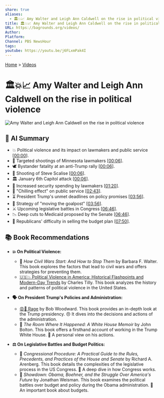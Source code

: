 ```yaml
---
share: true
aliases:
  - 🏛️💥📈 Amy Walter and Leigh Ann Caldwell on the rise in political violence
title: 🏛️💥📈 Amy Walter and Leigh Ann Caldwell on the rise in political violence
URL: https://bagrounds.org/videos/
Author: 
Platform: 
Channel: PBS NewsHour
tags: 
youtube: https://youtu.be/j6FLxmPak4I
---
```

[Home](../index.md) > [Videos](./index.md)  
# 🏛️💥📈 Amy Walter and Leigh Ann Caldwell on the rise in political violence  
![Amy Walter and Leigh Ann Caldwell on the rise in political violence](https://youtu.be/j6FLxmPak4I)  
  
## 🤖 AI Summary  
* 💥 Political violence and its impact on lawmakers and public service \[[00:00](http://www.youtube.com/watch?v=j6FLxmPak4I&t=0)\].  
* 🔫 Targeted shootings of Minnesota lawmakers \[[00:06](http://www.youtube.com/watch?v=j6FLxmPak4I&t=6)\].  
* 🕊️ Bystander fatality at an anti-Trump rally \[[00:06](http://www.youtube.com/watch?v=j6FLxmPak4I&t=6)\].  
* 🤕 Shooting of Steve Scalise \[[00:06](http://www.youtube.com/watch?v=j6FLxmPak4I&t=6)\].  
* 🏛️ January 6th Capitol attack \[[00:06](http://www.youtube.com/watch?v=j6FLxmPak4I&t=6)\].  
* 👮 Increased security spending by lawmakers \[[01:20](http://www.youtube.com/watch?v=j6FLxmPak4I&t=80)\].  
* 🥶 "Chilling effect" on public service \[[02:43](http://www.youtube.com/watch?v=j6FLxmPak4I&t=163)\].  
* ⏳ President Trump's unmet deadlines on policy promises \[[03:56](http://www.youtube.com/watch?v=j6FLxmPak4I&t=236)\].  
* 🥅 Strategy of "moving the goalpost" \[[03:56](http://www.youtube.com/watch?v=j6FLxmPak4I&t=236)\].  
* ⚔️ Upcoming legislative battles in Congress \[[06:46](http://www.youtube.com/watch?v=j6FLxmPak4I&t=406)\].  
* 📉 Deep cuts to Medicaid proposed by the Senate \[[06:46](http://www.youtube.com/watch?v=j6FLxmPak4I&t=406)\].  
* 🤦 Republicans' difficulty in selling the budget plan \[[07:50](http://www.youtube.com/watch?v=j6FLxmPak4I&t=470)\].  
  
## 📚 Book Recommendations  
* **💥 On Political Violence:**  
    * 📖 *How Civil Wars Start: And How to Stop Them* by Barbara F. Walter. This book explores the factors that lead to civil wars and offers strategies for preventing them.  
    * [🇺🇸💥 Political Violence in America: Historical Flashpoints and Modern-Day Trends](../books/political-violence-in-america-historical-flashpoints-and-modern-day-trends.md) by Charles Tilly. This book analyzes the history and patterns of political violence in the United States.  
  
* **🗣️ On President Trump's Policies and Administration:**  
    * [😡🤬 Rage](../books/rage.md) by Bob Woodward. This book provides an in-depth look at the Trump presidency. 😠 It dives into the decisions and actions of the administration.  
    * 📖 *The Room Where It Happened: A White House Memoir* by John Bolton. This book offers a firsthand account of working in the Trump White House. 🧐 A personal view on his actions.  
  
* **⚖️ On Legislative Battles and Budget Politics:**  
    * 📖 *Congressional Procedure: A Practical Guide to the Rules, Precedents, and Practices of the House and Senate* by Richard A. Arenberg. This book details the complexities of the legislative process in the US Congress. 🧐 A deep dive in how Congress works.  
    * 📖 *Showdown: Obama, Boehner, and the Struggle Over America's Future* by Jonathan Weisman. This book examines the political battles over budget and policy during the Obama administration. 💸 An important book about budgets.